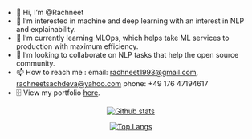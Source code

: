 - 👋 Hi, I’m @Rachneet
- 👀 I’m interested in machine and deep learning with an interest in NLP and explainability. 
- 🌱 I’m currently learning MLOps, which helps take ML services to production with maximum efficiency.
- 💞️ I’m looking to collaborate on NLP tasks that help the open source community.
- 📫 How to reach me : 
     email: rachneet1993@gmail.com, rachneetsachdeva@yahoo.com
     phone: +49 176 47194617
- :file_cabinet: View my portfolio [here](https://awesome-villani-a70999.netlify.app/).

<!---
Rachneet/Rachneet is a ✨ special ✨ repository because its `README.md` (this file) appears on your GitHub profile.
You can click the Preview link to take a look at your changes.
--->

<div align="center">  
     
<a href="">![Github stats](https://github-readme-stats.vercel.app/api?username=rachneet&theme=radical)</a>  

</div>

<div align="center">
     
<a href="">![Top Langs](https://github-readme-stats.vercel.app/api/top-langs/?username=rachneet&theme=radical)</a>

</div>
